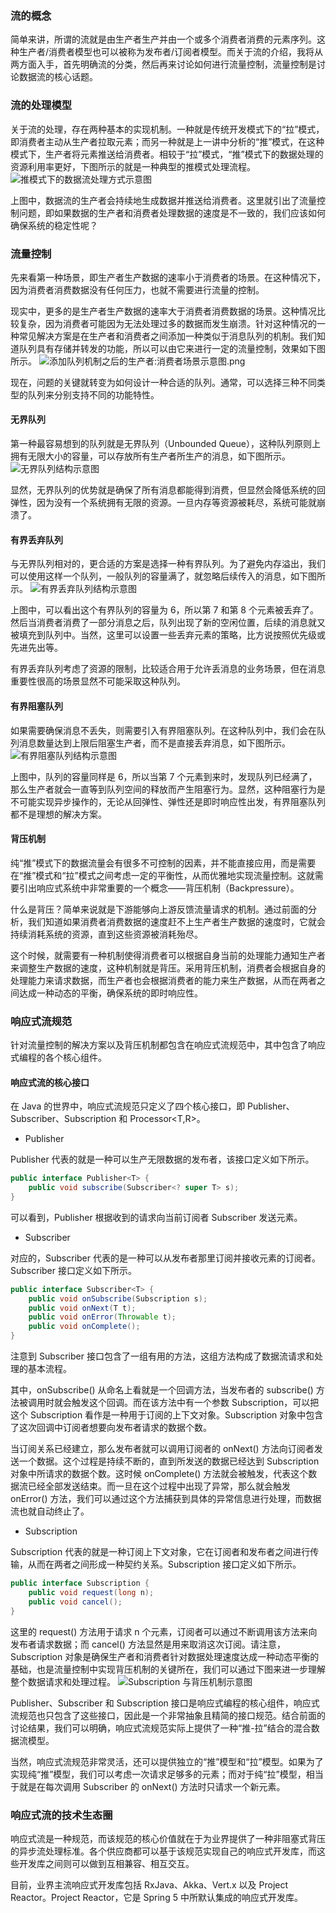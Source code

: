 ### 流的概念
简单来讲，所谓的流就是由生产者生产并由一个或多个消费者消费的元素序列。这种生产者/消费者模型也可以被称为发布者/订阅者模型。而关于流的介绍，我将从两方面入手，首先明确流的分类，然后再来讨论如何进行流量控制，流量控制是讨论数据流的核心话题。

### 流的处理模型
关于流的处理，存在两种基本的实现机制。一种就是传统开发模式下的“拉”模式，即消费者主动从生产者拉取元素；而另一种就是上一讲中分析的“推”模式，在这种模式下，生产者将元素推送给消费者。相较于“拉”模式，“推”模式下的数据处理的资源利用率更好，下图所示的就是一种典型的推模式处理流程。
![推模式下的数据流处理方式示意图](image/推模式下的数据流处理方式示意图.png)

上图中，数据流的生产者会持续地生成数据并推送给消费者。这里就引出了流量控制问题，即如果数据的生产者和消费者处理数据的速度是不一致的，我们应该如何确保系统的稳定性呢？

### 流量控制
先来看第一种场景，即生产者生产数据的速率小于消费者的场景。在这种情况下，因为消费者消费数据没有任何压力，也就不需要进行流量的控制。

现实中，更多的是生产者生产数据的速率大于消费者消费数据的场景。这种情况比较复杂，因为消费者可能因为无法处理过多的数据而发生崩溃。针对这种情况的一种常见解决方案是在生产者和消费者之间添加一种类似于消息队列的机制。我们知道队列具有存储并转发的功能，所以可以由它来进行一定的流量控制，效果如下图所示。
![添加队列机制之后的生产者:消费者场景示意图.png](image/添加队列机制之后的生产者:消费者场景示意图.png)

现在，问题的关键就转变为如何设计一种合适的队列。通常，可以选择三种不同类型的队列来分别支持不同的功能特性。

#### 无界队列
第一种最容易想到的队列就是无界队列（Unbounded Queue），这种队列原则上拥有无限大小的容量，可以存放所有生产者所生产的消息，如下图所示。
![无界队列结构示意图](image/无界队列结构示意图.png)

显然，无界队列的优势就是确保了所有消息都能得到消费，但显然会降低系统的回弹性，因为没有一个系统拥有无限的资源。一旦内存等资源被耗尽，系统可能就崩溃了。

#### 有界丢弃队列
与无界队列相对的，更合适的方案是选择一种有界队列。为了避免内存溢出，我们可以使用这样一个队列，一般队列的容量满了，就忽略后续传入的消息，如下图所示。
![有界丢弃队列结构示意图](image/有界丢弃队列结构示意图.png)

上图中，可以看出这个有界队列的容量为 6，所以第 7 和第 8 个元素被丢弃了。然后当消费者消费了一部分消息之后，队列出现了新的空闲位置，后续的消息就又被填充到队列中。当然，这里可以设置一些丢弃元素的策略，比方说按照优先级或先进先出等。

有界丢弃队列考虑了资源的限制，比较适合用于允许丢消息的业务场景，但在消息重要性很高的场景显然不可能采取这种队列。

#### 有界阻塞队列
如果需要确保消息不丢失，则需要引入有界阻塞队列。在这种队列中，我们会在队列消息数量达到上限后阻塞生产者，而不是直接丢弃消息，如下图所示。
![有界阻塞队列结构示意图](image/有界阻塞队列结构示意图.png)

上图中，队列的容量同样是 6，所以当第 7 个元素到来时，发现队列已经满了，那么生产者就会一直等到队列空间的释放而产生阻塞行为。显然，这种阻塞行为是不可能实现异步操作的，无论从回弹性、弹性还是即时响应性出发，有界阻塞队列都不是理想的解决方案。

#### 背压机制
纯“推”模式下的数据流量会有很多不可控制的因素，并不能直接应用，而是需要在“推”模式和“拉”模式之间考虑一定的平衡性，从而优雅地实现流量控制。这就需要引出响应式系统中非常重要的一个概念——背压机制（Backpressure）。

什么是背压？简单来说就是下游能够向上游反馈流量请求的机制。通过前面的分析，我们知道如果消费者消费数据的速度赶不上生产者生产数据的速度时，它就会持续消耗系统的资源，直到这些资源被消耗殆尽。

这个时候，就需要有一种机制使得消费者可以根据自身当前的处理能力通知生产者来调整生产数据的速度，这种机制就是背压。采用背压机制，消费者会根据自身的处理能力来请求数据，而生产者也会根据消费者的能力来生产数据，从而在两者之间达成一种动态的平衡，确保系统的即时响应性。

### 响应式流规范
针对流量控制的解决方案以及背压机制都包含在响应式流规范中，其中包含了响应式编程的各个核心组件。

#### 响应式流的核心接口
在 Java 的世界中，响应式流规范只定义了四个核心接口，即 Publisher<T>、Subscriber<T>、Subscription 和 Processor<T,R>。

- Publisher<T>

Publisher 代表的就是一种可以生产无限数据的发布者，该接口定义如下所示。
```java
public interface Publisher<T> {
    public void subscribe(Subscriber<? super T> s);
}
```

可以看到，Publisher 根据收到的请求向当前订阅者 Subscriber 发送元素。

- Subscriber <T>

对应的，Subscriber 代表的是一种可以从发布者那里订阅并接收元素的订阅者。Subscriber <T> 接口定义如下所示。
```java
public interface Subscriber<T> {
    public void onSubscribe(Subscription s);
    public void onNext(T t);
    public void onError(Throwable t);
    public void onComplete();
}
```
注意到 Subscriber 接口包含了一组有用的方法，这组方法构成了数据流请求和处理的基本流程。

其中，onSubscribe() 从命名上看就是一个回调方法，当发布者的 subscribe() 方法被调用时就会触发这个回调。而在该方法中有一个参数 Subscription，可以把这个 Subscription 看作是一种用于订阅的上下文对象。Subscription 对象中包含了这次回调中订阅者想要向发布者请求的数据个数。

当订阅关系已经建立，那么发布者就可以调用订阅者的 onNext() 方法向订阅者发送一个数据。这个过程是持续不断的，直到所发送的数据已经达到 Subscription 对象中所请求的数据个数。这时候 onComplete() 方法就会被触发，代表这个数据流已经全部发送结束。而一旦在这个过程中出现了异常，那么就会触发 onError() 方法，我们可以通过这个方法捕获到具体的异常信息进行处理，而数据流也就自动终止了。

- Subscription

Subscription 代表的就是一种订阅上下文对象，它在订阅者和发布者之间进行传输，从而在两者之间形成一种契约关系。Subscription 接口定义如下所示。
```java
public interface Subscription {
    public void request(long n);
    public void cancel();
}
```
这里的 request() 方法用于请求 n 个元素，订阅者可以通过不断调用该方法来向发布者请求数据；而 cancel() 方法显然是用来取消这次订阅。请注意，Subscription 对象是确保生产者和消费者针对数据处理速度达成一种动态平衡的基础，也是流量控制中实现背压机制的关键所在，我们可以通过下图来进一步理解整个数据请求和处理过程。
![Subscription 与背压机制示意图](image/Subscription%20与背压机制示意图.png)

Publisher、Subscriber 和 Subscription 接口是响应式编程的核心组件，响应式流规范也只包含了这些接口，因此是一个非常抽象且精简的接口规范。结合前面的讨论结果，我们可以明确，响应式流规范实际上提供了一种“推-拉”结合的混合数据流模型。

当然，响应式流规范非常灵活，还可以提供独立的“推”模型和“拉”模型。如果为了实现纯“推”模型，我们可以考虑一次请求足够多的元素；而对于纯“拉”模型，相当于就是在每次调用 Subscriber 的 onNext() 方法时只请求一个新元素。

### 响应式流的技术生态圈
响应式流是一种规范，而该规范的核心价值就在于为业界提供了一种非阻塞式背压的异步流处理标准。各个供应商都可以基于该规范实现自己的响应式开发库，而这些开发库之间则可以做到互相兼容、相互交互。

目前，业界主流响应式开发库包括 RxJava、Akka、Vert.x 以及 Project Reactor。Project Reactor，它是 Spring 5 中所默认集成的响应式开发库。

